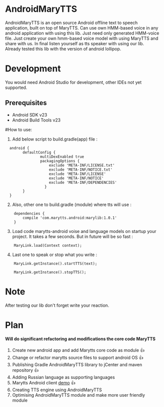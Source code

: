 # AndroidMaryTTS 

AndroidMaryTTS is an open source Android offline text to speech application, built on top of MaryTTS. Can use own HMM-based voice in any android application with using this lib. Just need only generated HMM-voice file. Just create your own hmm-based voice model with using MaryTTS and share with us. In final listen yourself as tts speaker with using our lib. Already tested this lib with the version of android lollipop.

# Development

You would need Android Studio for development, other IDEs not yet supported.

Prerequisites
--------------

- Android SDK v23
- Android Build Tools v23

#How to use: 


1) Add below script to build.gradle(app) file : 
```
  android {
  	    defaultConfig {
        		multiDexEnabled true
        		packagingOptions {
        		    exclude 'META-INF/LICENSE.txt'
        		    exclude 'META-INF/NOTICE.txt'
        		    exclude 'META-INF/LICENSE'
        		    exclude 'META-INF/NOTICE'
        		    exclude 'META-INF/DEPENDENCIES'
  	     	      }
  	    }
  }
```
2) Also, other one to build.gradle (module) where tts will use : 
```
	dependencies {
	    compile 'com.marytts.android:marylib:1.0.1'
	}
```

3) Load code marytts-android voise and language models on startup your project. It takes a few seconds. But in future will be so fast : 
```
	MaryLink.load(Context context); 
```
4) Last one to speak or stop what you write : 
```
 	MaryLink.getInstance().startTTS(text);
	
	MaryLink.getInstance().stopTTS();
```

# Note
  After testing our lib don't forget write your reaction. 
  
# Plan 

#### Will do significant refactoring and modifications the core code MaryTTS 

1. Create new android app and add Marytts core code as module :+1:
2. Change or refactor marytts source files to support android OS :+1:
3. Publishing Gradle AndroidMaryTTS library to jCenter and maven repository :+1:
4. Adding Russian language as supporting languages
5. Marytts Android client [demo](https://github.com/AndroidMaryTTS/AndroidMaryTTS-Client) :+1:
6. Creating TTS engine using AndroidMaryTTS
7. Optimising AndroidMaryTTS module and make more user friendly module
